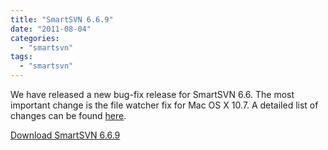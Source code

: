 ```yaml
---
title: "SmartSVN 6.6.9"
date: "2011-08-04"
categories: 
  - "smartsvn"
tags: 
  - "smartsvn"
---
```


We have released a new bug-fix release for SmartSVN 6.6. The most important change is the file watcher fix for Mac OS X 10.7. A detailed list of changes can be found [here](http://www.syntevo.com/smartsvn/changelog.txt).

[Download SmartSVN 6.6.9](http://www.syntevo.com/smartsvn/download.html)
